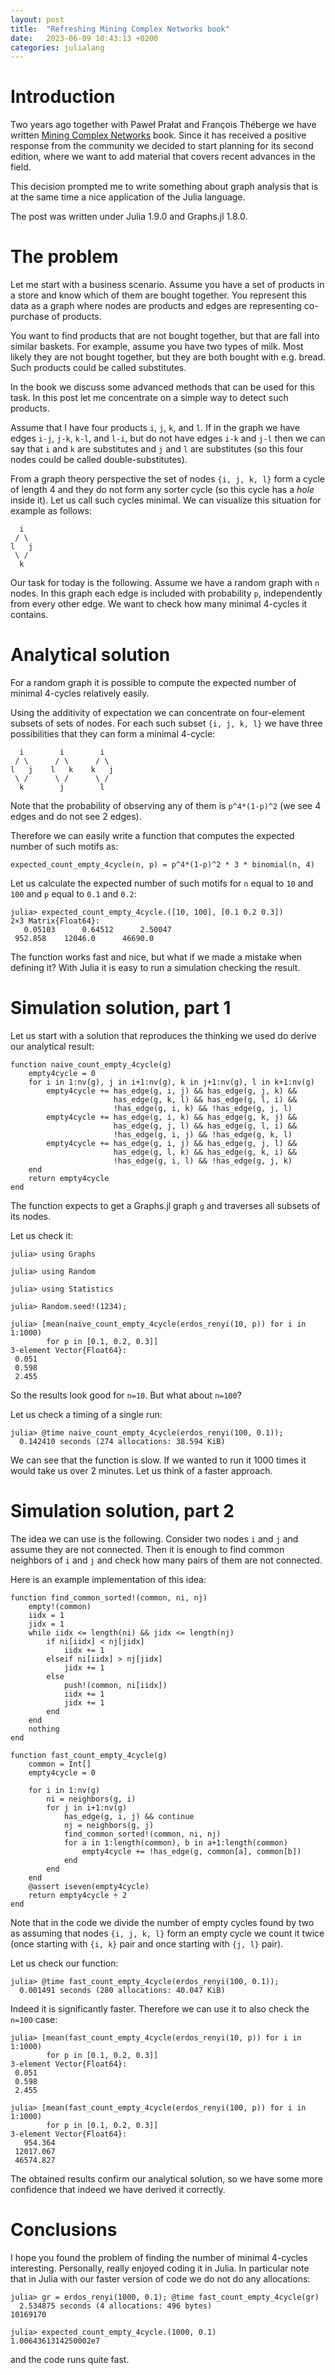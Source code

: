 ```yaml
---
layout: post
title:  "Refreshing Mining Complex Networks book"
date:   2023-06-09 10:43:13 +0200
categories: julialang
---
```


# Introduction

Two years ago together with Paweł Prałat and François Théberge
we have written [Mining Complex Networks][mcn] book.
Since it has received a positive response from the community
we decided to start planning for its second edition, where
we want to add material that covers recent advances in the field.

This decision prompted me to write something about graph analysis
that is at the same time a nice application of the Julia language.

The post was written under Julia 1.9.0 and Graphs.jl 1.8.0.

# The problem

Let me start with a business scenario.
Assume you have a set of products in a store and know which of them
are bought together. You represent this data as a graph where
nodes are products and edges are representing co-purchase of products.

You want to find products that are not bought together, but that
are fall into similar baskets. For example, assume you have two types
of milk. Most likely they are not bought together, but they are both
bought with e.g. bread. Such products could be called substitutes.

In the book we discuss some advanced methods that can be used for this task.
In this post let me concentrate on a simple way to detect such products.

Assume that I have four products `i`, `j`, `k`, and `l`. If in the
graph we have edges `i-j`, `j-k`, `k-l`, and `l-i`, but do not have
edges `i-k` and `j-l` then we can say that `i` and `k` are substitutes
and `j` and `l` are substitutes (so this four nodes could be called
double-substitutes).

From a graph theory perspective the set of nodes `{i, j, k, l}` form a
cycle of length 4 and they do not form any sorter cycle
(so this cycle has a *hole* inside it). Let us call such cycles minimal.
We can visualize this situation for example as follows:

```
  i
 / \
l   j
 \ /
  k
```

Our task for today is the following. Assume we have a random graph
with `n` nodes. In this graph each edge is included with probability 
`p`, independently from every other edge. We want to check how
many minimal 4-cycles it contains.

# Analytical solution

For a random graph it is possible to compute the expected number of
minimal 4-cycles relatively easily.

Using the additivity of expectation we can concentrate on four-element
subsets of sets of nodes. For each such subset `{i, j, k, l}`
we have three possibilities that they can form a minimal 4-cycle:

```
  i        i        i
 / \      / \      / \
l   j    l   k    k   j
 \ /      \ /      \ /
  k        j        l
```

Note that the probability of observing any of them is `p^4*(1-p)^2`
(we see 4 edges and do not see 2 edges).

Therefore we can easily write a function that computes the expected
number of such motifs as:

```
expected_count_empty_4cycle(n, p) = p^4*(1-p)^2 * 3 * binomial(n, 4)
```

Let us calculate the expected number of such motifs for `n` equal to `10`
and `100` and `p` equal to `0.1` and `0.2`:

```
julia> expected_count_empty_4cycle.([10, 100], [0.1 0.2 0.3])
2×3 Matrix{Float64}:
   0.05103      0.64512      2.50047
 952.858    12046.0      46690.0
```

The function works fast and nice, but what if we made a mistake when defining it?
With Julia it is easy to run a simulation checking the result.

# Simulation solution, part 1

Let us start with a solution that reproduces the thinking we used do derive
our analytical result:

```
function naive_count_empty_4cycle(g)
    empty4cycle = 0
    for i in 1:nv(g), j in i+1:nv(g), k in j+1:nv(g), l in k+1:nv(g)
        empty4cycle += has_edge(g, i, j) && has_edge(g, j, k) &&
                       has_edge(g, k, l) && has_edge(g, l, i) &&
                       !has_edge(g, i, k) && !has_edge(g, j, l)
        empty4cycle += has_edge(g, i, k) && has_edge(g, k, j) &&
                       has_edge(g, j, l) && has_edge(g, l, i) &&
                       !has_edge(g, i, j) && !has_edge(g, k, l)
        empty4cycle += has_edge(g, i, j) && has_edge(g, j, l) &&
                       has_edge(g, l, k) && has_edge(g, k, i) &&
                       !has_edge(g, i, l) && !has_edge(g, j, k)
    end
    return empty4cycle
end
```

The function expects to get a Graphs.jl graph `g` and traverses all
subsets of its nodes.

Let us check it:

```
julia> using Graphs

julia> using Random

julia> using Statistics

julia> Random.seed!(1234);

julia> [mean(naive_count_empty_4cycle(erdos_renyi(10, p)) for i in 1:1000)
        for p in [0.1, 0.2, 0.3]]
3-element Vector{Float64}:
 0.051
 0.598
 2.455
```

So the results look good for `n=10`. But what about `n=100`?

Let us check a timing of a single run:

```
julia> @time naive_count_empty_4cycle(erdos_renyi(100, 0.1));
  0.142410 seconds (274 allocations: 38.594 KiB)
```

We can see that the function is slow. If we wanted to run it 1000 times it would take us
over 2 minutes. Let us think of a faster approach.

# Simulation solution, part 2

The idea we can use is the following. Consider two nodes `i` and `j` and assume they
are not connected. Then it is enough to find common neighbors of `i` and `j`
and check how many pairs of them are not connected.

Here is an example implementation of this idea:

```
function find_common_sorted!(common, ni, nj)
    empty!(common)
    iidx = 1
    jidx = 1
    while iidx <= length(ni) && jidx <= length(nj)
        if ni[iidx] < nj[jidx]
            iidx += 1
        elseif ni[iidx] > nj[jidx]
            jidx += 1
        else
            push!(common, ni[iidx])
            iidx += 1
            jidx += 1
        end
    end
    nothing
end

function fast_count_empty_4cycle(g)
    common = Int[]
    empty4cycle = 0

    for i in 1:nv(g)
        ni = neighbors(g, i)
        for j in i+1:nv(g)
            has_edge(g, i, j) && continue
            nj = neighbors(g, j)
            find_common_sorted!(common, ni, nj)
            for a in 1:length(common), b in a+1:length(common)
                empty4cycle += !has_edge(g, common[a], common[b])
            end
        end
    end
    @assert iseven(empty4cycle)
    return empty4cycle ÷ 2
end
```

Note that in the code we divide the number of empty cycles found by two as
assuming that nodes `{i, j, k, l}` form an empty cycle we count it twice
(once starting with `{i, k}` pair and once starting with `{j, l}` pair).

Let us check our function:

```
julia> @time fast_count_empty_4cycle(erdos_renyi(100, 0.1));
  0.001491 seconds (280 allocations: 40.047 KiB)
```

Indeed it is significantly faster. Therefore we can use it to also check the `n=100` case:

```
julia> [mean(fast_count_empty_4cycle(erdos_renyi(10, p)) for i in 1:1000)
        for p in [0.1, 0.2, 0.3]]
3-element Vector{Float64}:
 0.051
 0.598
 2.455

julia> [mean(fast_count_empty_4cycle(erdos_renyi(100, p)) for i in 1:1000)
        for p in [0.1, 0.2, 0.3]]
3-element Vector{Float64}:
   954.364
 12017.067
 46574.827
```

The obtained results confirm our analytical solution, so we have some more confidence
that indeed we have derived it correctly.

# Conclusions

I hope you found the problem of finding the number of minimal 4-cycles interesting.
Personally, really enjoyed coding it in Julia. In particular note that in Julia
with our faster version of code we do not do any allocations:

```
julia> gr = erdos_renyi(1000, 0.1); @time fast_count_empty_4cycle(gr)
  2.534875 seconds (4 allocations: 496 bytes)
10169170

julia> expected_count_empty_4cycle.(1000, 0.1)
1.0064361314250002e7
```

and the code runs quite fast.

[mcn]: https://www.torontomu.ca/mining-complex-networks/
